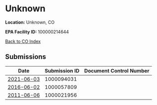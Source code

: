# Unknown

**Location:** Unknown, CO

**EPA Facility ID:** 100000214644

[Back to CO Index](../../index.md)

## Submissions

| Date | Submission ID | Document Control Number |
|------|--------------|-------------------------|
| [2021-06-03](submissions/1000094031.md) | 1000094031 |  |
| [2016-06-02](submissions/1000057809.md) | 1000057809 |  |
| [2011-06-06](submissions/1000021956.md) | 1000021956 |  |

